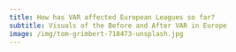 ```yaml
---
title: How has VAR affected European Leagues so far?
subtitle: Visuals of the Before and After VAR in Europe
image: /img/tom-grimbert-718473-unsplash.jpg
---
```

